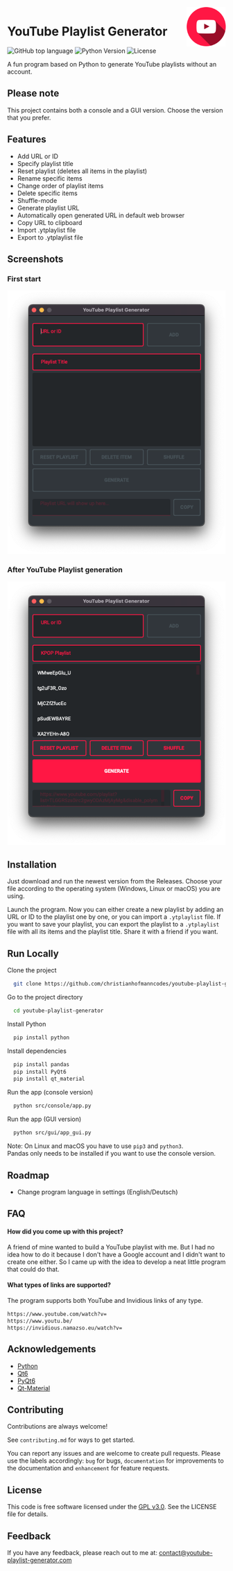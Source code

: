 <a href="https://github.com/christianhofmanncodes/youtube-playlist-generator">
    <img src="src/icon/youtube-play.png" alt="YouTube Playlist Generator Logo" title="YouTube Playlist Generator" align="right" height="90" />
</a>

# YouTube Playlist Generator

![GitHub top language](https://img.shields.io/badge/language-python-orange)
![Python Version](https://img.shields.io/badge/python-3.10.2-yellow)
![License](https://img.shields.io/badge/license-GNU%20v3.0-blue)

A fun program based on Python to generate YouTube playlists without an account.

## Please note

This project contains both a console and a GUI version.
Choose the version that you prefer.

## Features

- Add URL or ID
- Specify playlist title
- Reset playlist (deletes all items in the playlist)
- Rename specific items
- Change order of playlist items
- Delete specific items
- Shuffle-mode
- Generate playlist URL
- Automatically open generated URL in default web browser
- Copy URL to clipboard
- Import .ytplaylist file
- Export to .ytplaylist file

## Screenshots

### First start

![App Screenshot](src/screenshot/screenshot-first-start.png)

### After YouTube Playlist generation

![App Screenshot](src/screenshot/screenshot-after-playlist-generation.png)

## Installation

Just download and run the newest version from the Releases.
Choose your file according to the operating system (Windows, Linux or macOS) you are using.

Launch the program. Now you can either create a new playlist by adding an URL or ID to the playlist one by one, or you can import a `.ytplaylist` file. If you want to save your playlist, you can export the playlist to a `.ytplaylist` file with all its items and the playlist title. Share it with a friend if you want.

## Run Locally

Clone the project

```bash
  git clone https://github.com/christianhofmanncodes/youtube-playlist-generator.git
```

Go to the project directory

```bash
  cd youtube-playlist-generator
```

Install Python

```bash
  pip install python
```

Install dependencies

```bash
  pip install pandas
  pip install PyQt6
  pip install qt_material
```

Run the app (console version)

```bash
  python src/console/app.py
```

Run the app (GUI version)

```bash
  python src/gui/app_gui.py
```

Note: On Linux and macOS you have to use `pip3` and `python3`.  
Pandas only needs to be installed if you want to use the console version.

## Roadmap

- Change program language in settings (English/Deutsch)

## FAQ

#### How did you come up with this project?

A friend of mine wanted to build a YouTube playlist with me. But I had no idea how to do it because I don't have a Google account and I didn't want to create one either. So I came up with the idea to develop a neat little program that could do that.

#### What types of links are supported?

The program supports both YouTube and Invidious links of any type.

```
https://www.youtube.com/watch?v=
https://www.youtu.be/
https://invidious.namazso.eu/watch?v=
```

## Acknowledgements

- [Python](https://github.com/python/)
- [Qt6](https://doc.qt.io/qtforpython-6/index.html)
- [PyQt6](https://www.riverbankcomputing.com/software/pyqt/)
- [Qt-Material](https://github.com/UN-GCPDS/qt-material)

## Contributing

Contributions are always welcome!

See `contributing.md` for ways to get started.

You can report any issues and are welcome to create pull requests.
Please use the labels accordingly: `bug` for bugs, `documentation` for improvements to the documentation and `enhancement` for feature requests.

## License

This code is free software licensed under the [GPL v3.0](https://choosealicense.com/licenses/gpl-3.0/). See the LICENSE file for details.

## Feedback

If you have any feedback, please reach out to me at: contact@youtube-playlist-generator.com

